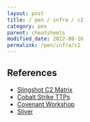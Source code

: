 ```yaml
---
layout: post
title: / pen / infra / c2
category: pen
parent: cheatsheets
modified_date: 2022-08-16
permalink: /pen/infra/c2
---
```


## References

- [Slingshot C2 Matrix](https://howto.thec2matrix.com/slingshot-c2-matrix-edition)
- [Cobalt Strike TTPs](https://attack.mitre.org/software/S0154/)
- [Covenant Workshop](https://www.youtube.com/watch?v=oN_0pPI6TYU)
- [Sliver]()

